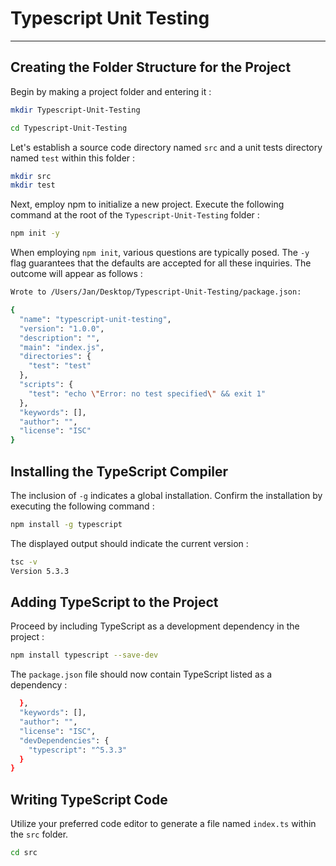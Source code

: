 # Typescript Unit Testing

*****

## Creating the Folder Structure for the Project
Begin by making a project folder and entering it :

```sh
mkdir Typescript-Unit-Testing
```
```sh
cd Typescript-Unit-Testing
```

Let's establish a source code directory named `src` and a unit tests directory named `test` within this folder :
```sh
mkdir src
mkdir test
```
Next, employ npm to initialize a new project. Execute the following command at the root of the `Typescript-Unit-Testing` folder :
```sh
npm init -y
```
When employing `npm init`, various questions are typically posed. The `-y` flag guarantees that the defaults are accepted for all these inquiries. The outcome will appear as follows :
```sh
Wrote to /Users/Jan/Desktop/Typescript-Unit-Testing/package.json:

{
  "name": "typescript-unit-testing",
  "version": "1.0.0",
  "description": "",
  "main": "index.js",
  "directories": {
    "test": "test"
  },
  "scripts": {
    "test": "echo \"Error: no test specified\" && exit 1"
  },
  "keywords": [],
  "author": "",
  "license": "ISC"
}
```

## Installing the TypeScript Compiler 
The inclusion of `-g` indicates a global installation. Confirm the installation by executing the following command :
```sh
npm install -g typescript
```

The displayed output should indicate the current version :
```sh
tsc -v
Version 5.3.3
```

## Adding TypeScript to the Project

Proceed by including TypeScript as a development dependency in the project :
```sh
npm install typescript --save-dev
```

The `package.json` file should now contain TypeScript listed as a dependency :
```sh
  },
  "keywords": [],
  "author": "",
  "license": "ISC",
  "devDependencies": {
    "typescript": "^5.3.3"
  }
}
```

## Writing TypeScript Code
Utilize your preferred code editor to generate a file named `index.ts` within the `src` folder. 
```sh
cd src

```





